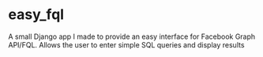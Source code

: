 easy_fql
========

A small Django app I made to provide an easy interface for Facebook Graph API/FQL. Allows the user to enter simple SQL queries and display results
